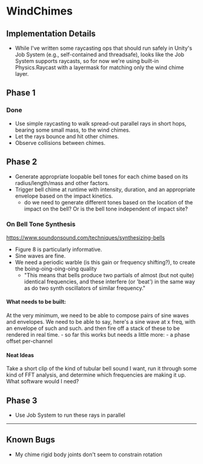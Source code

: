 # WindChimes

## Implementation Details
- While I've written some raycasting ops that should run safely in Unity's Job System (e.g., self-contained and threadsafe), looks like the Job System supports raycasts, so for now we're using built-in Physics.Raycast with a layermask for matching only the wind chime layer.

## Phase 1
### Done
- Use simple raycasting to walk spread-out parallel rays in short hops, bearing some small mass, to the wind chimes. 
- Let the rays bounce and hit other chimes.
- Observe collisions between chimes.

## Phase 2
- Generate appropriate loopable bell tones for each chime based on its radius/length/mass and other factors.
- Trigger bell chime at runtime with intensity, duration, and an appropriate envelope based on the impact kinetics.
    - do we need to generate different tones based on the location of the impact on the bell? Or is the bell tone independent of impact site?

### On Bell Tone Synthesis
https://www.soundonsound.com/techniques/synthesizing-bells
- Figure 8 is particularly informative.
- Sine waves are fine.
- We need a periodic warble (is this gain or frequency shifting?), to create the boing-oing-oing-oing quality
    - "This means that bells produce two partials of almost (but not quite) identical frequencies, and these interfere (or 'beat') in the same way as do two synth oscillators of similar frequency."

#### What needs to be built:
At the very minimum, we need to be able to compose pairs of sine waves and envelopes. We need to be able to say, here's a sine wave at x freq, with an envelope of such and such. and then fire off a stack of these to be rendered in real time.
    - so far this works but needs a little more:
        - a phase offset per-channel

#### Neat Ideas
Take a short clip of the kind of tubular bell sound I want, run it through some kind of FFT analysis, and determine which frequencies are making it up. What software would I need?


## Phase 3
- Use Job System to run these rays in parallel

---

## Known Bugs

- My chime rigid body joints don't seem to constrain rotation